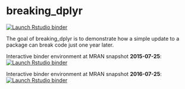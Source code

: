 # breaking_dplyr

[![Launch Rstudio binder](http://mybinder.org/badge.svg)](https://mybinder.org/v2/gh/annakrystalli/breaking_dplyr/master?urlpath=rstudio)

The goal of breaking_dplyr is to demonstrate how a simple update to a package can break code just one year later.

Interactive binder environment at MRAN snapshot **2015-07-25**: [![Launch Rstudio binder](http://mybinder.org/badge.svg)](https://mybinder.org/v2/gh/annakrystalli/breaking_dplyr/master?urlpath=rstudio)


Interactive binder environment at MRAN snapshot **2016-07-25**: [![Launch Rstudio binder](http://mybinder.org/badge.svg)](https://mybinder.org/v2/gh/annakrystalli/breaking_dplyr/one-year-later?urlpath=rstudio)


